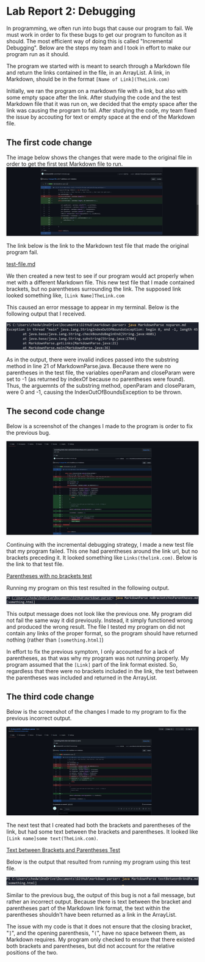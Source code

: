 # **Lab Report 2: Debugging**

In programming, we often run into bugs that cause our program to fail. We must work in order to fix these bugs to get our program to funciton as it should. The most efficient way of doing this is called "Incremental Debugging". Below are the steps my team and I took in effort to make our program run as it should.

The program we started with is meant to search through a Markdown file and return the links contained in the file, in an ArrayList. A link, in Markdown, should be in the format `[Name of Link](TheLink.com)`

Initially, we ran the program on a markdown file with a link, but also with some empty space after the link. After studying the code and the test Markdown file that it was run on, we decided that the empty space after the link was causing the program to fail. After studying the code, my team fixed the issue by accouting for text or empty space at the end of the Markdown file. 

## The first code change

The image below shows the changes that were made to the original file in order to get the first test Markdown file to run.
![Image](images/FirstCodeChange4.jpg)

The link below is the link to the Markdown test file that made the original program fail.

[test-file.md](test-file.md)

We then created a new test to see if our program would act properly when met with a different Markdown file. This new test file that I made contained brackets, but no parentheses surrounding the link. The supposed link looked something like, `[Link Name]TheLink.com`

This caused an error message to appear in my terminal. Below is the following output that I received.

![Image](images/NoParenFailMessageScreenshot.jpg)

As in the output, there were invalid indices passed into the substring method in line 21 of MarkdownParse.java. Because there were no parentheses in the test file, the variables openParam and closeParam were set to -1 (as returned by indexOf because no parentheses were found). Thus, the arguemnts of the substring method, openParam and closeParam, were 0 and -1, causing the IndexOutOfBoundsException to be thrown.

## The second code change

Below is a screenshot of the changes I made to the program is order to fix the previous bug.

![Image](images/noBracketYesParenthesesFailMessage.jpg)

Continuing with the incremental debugging strategy, I made a new test file that my program failed. This one had parentheses around the link url, but no brackets preceding it. It looked something like `Links(thelink.com)`. Below is the link to that test file.

[Parentheses with no brackets test](noBracketsYesParentheses.md)

Running my program on this test resulted in the following output.

![Image](images/noBracketsYesParenthesesSS.jpg)

This output message does not look like the previous one. My program did not fail the same way it did previously. Instead, it simply functioned wrong and produced the wrong result. The file I tested my program on did not contain any links of the proper format, so the program should have returned nothing (rather than `[something.html]`)

In effort to fix the previous symptom, I only accounted for a lack of parentheses, as that was why my program was not running properly. My program assumed that the `[Link]` part of the link format existed. So, regardless that there were no brackets included in the link, the text between the parentheses was included and returned in the ArrayList.

## The third code change

Below is the screenshot of the changes I made to my program to fix the previous incorrect output.

![Image](images/textBetweenBaAndPaGitFailMessage.jpg)

The next test that I created had both the brackets and parentheses of the link, but had some text between the brackets and parentheses. It looked like `[Link name]some text(TheLink.com)`.

[Text between Brackets and Parentheses Test](textBetweenBrAndPa.md)

Below is the output that resulted from running my program using this test file.

![Image](images/TextBetweenBaAndPaTerminalFail.jpg)

Similar to the previous bug, the output of this bug is not a fail message, but rather an incorrect output. Because there is text between the bracket and parentheses part of the Markdown link format, the text within the parentheses shouldn't have been returned as a link in the ArrayList.

The issue with my code is that it does not ensure that the closing bracket, "`]`", and the opening parenthesis, "`(`", have no space between them, as Markdown requires. My program only checked to ensure that there existed both brackets and parentheses, but did not account for the relative positions of the two.
